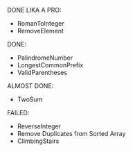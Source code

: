 DONE LIKA A PRO:

- RomanToInteger
- RemoveElement

DONE:

- PalindromeNumber
- LongestCommonPrefix
- ValidParentheses

ALMOST DONE:

- TwoSum

FAILED:

- ReverseInteger
- Remove Duplicates from Sorted Array
- ClimbingStairs
